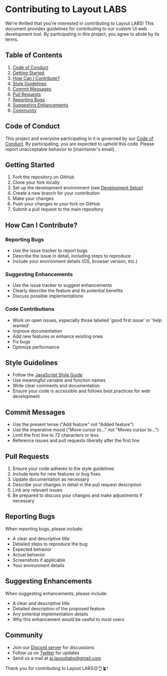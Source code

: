 <!-- # WebDevTool

## How to Contribute -->


# Contributing to Layout LABS

We're thrilled that you're interested in contributing to Layout LABS! This document provides guidelines for contributing to our custom UI web development tool. By participating in this project, you agree to abide by its terms.

## Table of Contents

1. [Code of Conduct](#code-of-conduct)
2. [Getting Started](#getting-started)
3. [How Can I Contribute?](#how-can-i-contribute)
4. [Style Guidelines](#style-guidelines)
5. [Commit Messages](#commit-messages)
6. [Pull Requests](#pull-requests)
7. [Reporting Bugs](#reporting-bugs)
8. [Suggesting Enhancements](#suggesting-enhancements)
9. [Community](#community)

## Code of Conduct

This project and everyone participating in it is governed by our [Code of Conduct](CODE_OF_CONDUCT.md). By participating, you are expected to uphold this code. Please report unacceptable behavior to [maintainer's email].

## Getting Started

1. Fork the repository on GitHub
2. Clone your fork locally
3. Set up the development environment (see [Development Setup](DEVELOPMENT.md))
4. Create a new branch for your contribution
5. Make your changes
6. Push your changes to your fork on GitHub
7. Submit a pull request to the main repository

## How Can I Contribute?

### Reporting Bugs

- Use the issue tracker to report bugs
- Describe the issue in detail, including steps to reproduce
- Include your environment details (OS, browser version, etc.)

### Suggesting Enhancements

- Use the issue tracker to suggest enhancements
- Clearly describe the feature and its potential benefits
- Discuss possible implementations

### Code Contributions

- Work on open issues, especially those labeled 'good first issue' or 'help wanted'
- Improve documentation
- Add new features or enhance existing ones
- Fix bugs
- Optimize performance

## Style Guidelines

- Follow the [JavaScript Style Guide](STYLE_GUIDE.md)
- Use meaningful variable and function names
- Write clear comments and documentation
- Ensure your code is accessible and follows best practices for web development

## Commit Messages

- Use the present tense ("Add feature" not "Added feature")
- Use the imperative mood ("Move cursor to..." not "Moves cursor to...")
- Limit the first line to 72 characters or less
- Reference issues and pull requests liberally after the first line

## Pull Requests

1. Ensure your code adheres to the style guidelines
2. Include tests for new features or bug fixes
3. Update documentation as necessary
4. Describe your changes in detail in the pull request description
5. Link any relevant issues
6. Be prepared to discuss your changes and make adjustments if necessary

## Reporting Bugs

When reporting bugs, please include:

- A clear and descriptive title
- Detailed steps to reproduce the bug
- Expected behavior
- Actual behavior
- Screenshots if applicable
- Your environment details

## Suggesting Enhancements

When suggesting enhancements, please include:

- A clear and descriptive title
- Detailed description of the proposed feature
- Any potential implementation details
- Why this enhancement would be useful to most users

## Community

- Join our [Discord server](link-to-discord) for discussions
- Follow us on [Twitter](https://twitter.com/layout_labs) for updates
- Send us a mail at ai.layoutlabs@gmail.com

Thank you for contributing to Layout LABS😊👌🪴!
